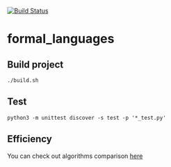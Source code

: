 [![Build Status](https://travis-ci.com/werty144/formal_languages.svg?branch=master)](https://travis-ci.com/werty144/formal_languages)
# formal_languages
## Build project ##
```
./build.sh
```
## Test ##
```
python3 -m unittest discover -s test -p '*_test.py'
```
## Efficiency ## 
You can check out algorithms comparison [here](https://docs.google.com/spreadsheets/d/14hHUoKKHcAZnPkJoERW8uTMT4dzvQctWqgM6QnxtUBU/edit#gid=919519770)
